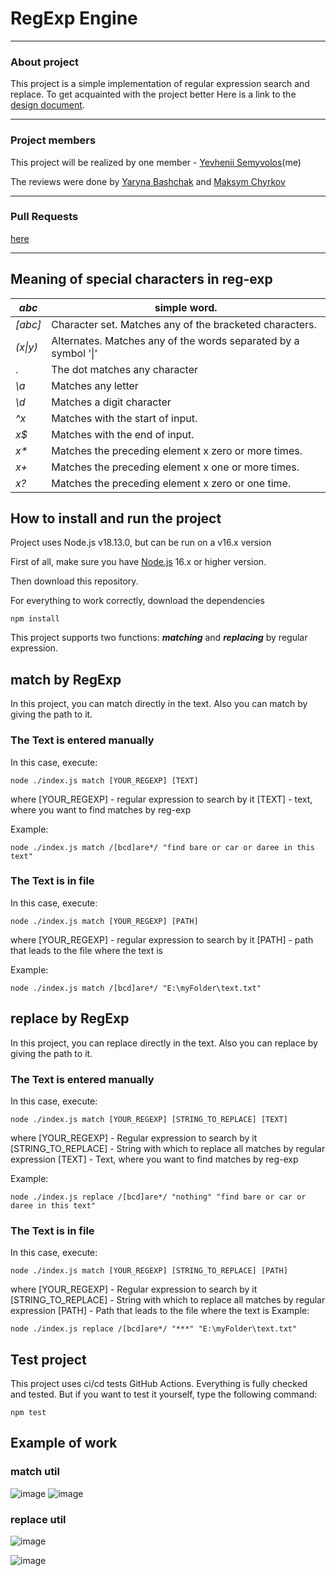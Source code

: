 


# RegExp Engine

---

### About project
This project is a simple implementation of regular expression search and replace.
To get acquainted with the project better Here is a link to the [design document](https://docs.google.com/document/d/1z1WRYgvSECrKQVMP-LZne41qnkWvn0mR6xrKzllQ24A/edit#heading=h.k57aj13un2t).

---

### Project members
This project will be realized by one member - [Yevhenii Semyvolos](https://github.com/EugeneSemivolos)(me)

The reviews were done by [Yaryna Bashchak](https://github.com/yaryna-bashchak) and [Maksym Chyrkov](https://github.com/chyrkovmaksym)

---

### Pull Requests

[here](https://github.com/EugeneSemivolos/regexp-engine/pulls)

---

## Meaning of special characters in reg-exp

| *abc* | simple word. |
|-------|--------------|
| *[abc]* | Character set. Matches any of the bracketed characters. |
| *(x\|y)* | Alternates. Matches any of the words separated by a symbol '\|' |
| . | The dot matches any character |
| *\a* | Matches any letter |
| *\d* | Matches a digit character |
|*^x*  | Matches with the start of input. |
| *x$* | Matches with the end of input. |
| *x\** | Matches the preceding element x zero or more times. |
| *x+* | Matches the preceding element x one or more times. |
| *x?* | Matches the preceding element x zero or one time. |


## How to install and run the project

Project uses Node.js v18.13.0, but can be run on a  v16.x version

First of all, make sure you have [Node.js](https://nodejs.org/en/download) 16.x or higher version.

Then download this repository.

For everything to work correctly, download the dependencies
```
npm install
```

This project supports two functions: ***matching*** and ***replacing*** by regular expression.

## match by RegExp
In this project, you can match directly in the text. Also you can match by giving the path to it.

### The Text is entered manually
In this case, execute:
```
node ./index.js match [YOUR_REGEXP] [TEXT]
```
where  [YOUR_REGEXP] 	- 	regular expression to search by it
			 [TEXT] 					- 	text, where you want to find matches by reg-exp 
			 
Example: 
```
node ./index.js match /[bcd]are*/ "find bare or car or daree in this text"
```			
### The Text is in file
In this case, execute:
```
node ./index.js match [YOUR_REGEXP] [PATH]
```
where  [YOUR_REGEXP] 	- 	regular expression to search by it
			 [PATH] 					- 	path that leads to the file where the text is

Example: 
```
node ./index.js match /[bcd]are*/ "E:\myFolder\text.txt"
```	
## replace by RegExp
In this project, you can replace directly in the text. Also you can replace by giving the path to it.

### The Text is entered manually
In this case, execute:
```
node ./index.js match [YOUR_REGEXP] [STRING_TO_REPLACE] [TEXT]
```
where  [YOUR_REGEXP] 					- Regular expression to search by it
		     [STRING_TO_REPLACE] 	- String with which to replace all matches by regular expression
			 [TEXT] 									- Text, where you want to find matches by reg-exp 
			 
Example: 
```
node ./index.js replace /[bcd]are*/ "nothing" "find bare or car or daree in this text"
```	
### The Text is in file
In this case, execute:
```
node ./index.js match [YOUR_REGEXP] [STRING_TO_REPLACE] [PATH]
```
where  [YOUR_REGEXP] 					- Regular expression to search by it
		     [STRING_TO_REPLACE] 	- String with which to replace all matches by regular expression
			 [PATH] 									- Path that leads to the file where the text is
Example: 
```
node ./index.js replace /[bcd]are*/ "***" "E:\myFolder\text.txt"
```	

## Test project

This project uses ci/cd tests GitHub Actions. Everything is fully checked and tested. But if you want to test it yourself, type the following command:
```
npm test
```	

## Example of work
### match util
![image](https://github.com/EugeneSemivolos/regexp-engine/assets/66010982/6df1a613-d07d-4613-817e-671f43239c06)
![image](https://github.com/EugeneSemivolos/regexp-engine/assets/66010982/2082224e-1308-4717-aaaa-82ed6ee245cd)

### replace util
![image](https://github.com/EugeneSemivolos/regexp-engine/assets/66010982/62f5b078-cfcd-4585-8937-19bcfe64479e)

![image](https://github.com/EugeneSemivolos/regexp-engine/assets/66010982/2b387bb8-66f9-4321-84a0-2384cb18b44a)



